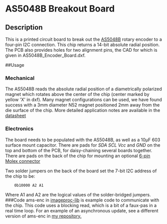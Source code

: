 # AS5048B Breakout Board
## Description
This is a printed circuit board to break out the [AS5048B](http://www.ams.com/eng/Products/Magnetic-Position-Sensors/Rotary-Magnetic-Position-Sensors/AS5048B) rotary encoder to a four-pin I2C connection. This chip returns a 14-bit absolute radial position. The PCB also provides holes for two alignment pins, the CAD for which is given in AS5048B_Encoder_Board.dxf.

##Usage
### Mechanical
The AS5048B reads the absolute radial position of a diametrically polarized magnet which rotates above the center of the chip (center marked by yellow 'X' in dxf). Many magnet configurations can be used, we have found success with a 3mm diameter N52 magnet positioned 2mm away from the die surface of the chip. More detailed application notes are available in the [datasheet](http://www.ams.com/eng/content/download/250006/975176/143016)
### Electronics
The board needs to be populated with the AS5048B, as well as a 10μF 603 surface mount capacitor. There are pads for *SDA* *SCL* *Vcc* and *GND* on the top and bottom of the PCB, for daisy-chaining several boards together. There are pads on the back of the chip for mounting an optional [6-pin Molex connector](http://www.molex.com/molex/products/datasheet.jsp?part=active/5034800600_FFC_FPC_CONNECTORS.xml&channel=Products&Lang=en-US)

Two solder jumpers on the back of the board set the 7-bit I2C address of the chip to be:

        0b10000 A2 A1

Where A1 and A2 are the logical values of the solder-bridged jumpers.
###Code
ams-enc in [imageproc-lib](https://github.com/biomimetics/imageproc-lib) is example code to communicate with the chip. This code uses a blocking read, which is a bit of a faux-pas in a real time loop. For an example of an asynchronous update, see a different version of ams-enc in [my repository.](https://github.com/dhaldane/imageproc-lib)